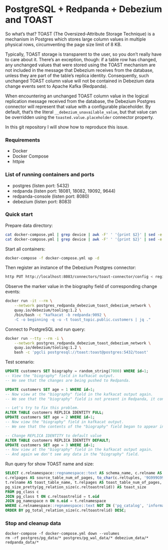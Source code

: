 # PostgreSQL + Redpanda + Debezium and TOAST

So what’s that? TOAST (The Oversized-Attribute Storage Technique) is a mechanism in Postgres which stores large column values in
multiple physical rows, circumventing the page size limit of 8 KB.

Typically, TOAST storage is transparent to the user, so you don’t really have to care about it. There’s an exception, though: if a table row has changed,
any unchanged values that were stored using the TOAST mechanism are not included in the message that Debezium receives from the database, unless they are
part of the table’s replica identity. Consequently, such unchanged TOAST column value will not be contained in Debezium data change events sent to Apache Kafka (Redpanda).

When encountering an unchanged TOAST column value in the logical replication message received from the database, the Debezium Postgres connector will represent
that value with a configurable placeholder. By default, that’s the literal `__debezium_unavailable_value`, but that value can be overridden using the
`toasted.value.placeholder` connector property.

In this git repository I will show how to reproduce this issue.

### Requirements

- Docker
- Docker Compose
- httpie

### List of running containers and ports

- postgres (listen port: 5432)
- redpanda (listen port: 18081, 18082, 19092, 9644)
- redpanda-console (listen port: 8080)
- debezium (listen port: 8083)

### Quick start

Prepare data directory:

```bash
cat docker-compose.yml | grep device | awk -F' ' '{print $2}' | sed -e 's/${PWD}\///g' | xargs mkdir -p
cat docker-compose.yml | grep device | awk -F' ' '{print $2}' | sed -e 's/${PWD}\///g' | xargs chmod 777
```

Start all containers:
```bash
docker-compose -f docker-compose.yml up -d
```

Then register an instance of the Debezium Postgres connector:
```bash
http PUT http://localhost:8083/connectors/toast-connector/config < register-postgres-toast.json
```

Observe the marker value in the biography field of corresponding change events:
```bash
docker run -it --rm \
    --network postgres_redpanda_debezium_toast_debezium_network \
    quay.io/debezium/tooling:1.2 \
    /bin/bash -c "kafkacat -b redpanda:9092 \
    -C -o beginning -q -u -t toast_topic.public.customers | jq ."
```

Connect to PostgreSQL and run query:
```bash
docker run --tty --rm -i \
    --network postgres_redpanda_debezium_toast_debezium_network \
    quay.io/debezium/tooling:1.2 \
    bash -c 'pgcli postgresql://toast:toast@postgres:5432/toast'
```

Test scenario:
```sql
UPDATE customers SET biography = random_string(7000) WHERE id=1;
-- View the "biography" field in kafkacat output.
-- We see that the changes are being pushed to Redpanda.

UPDATE customers SET age = 1 WHERE id=1;
-- Now view at the "biography" field in the kafkacat output again.
-- We see that the "biography" field is not present in Redpanda, it contains __debezium_unavailable_value

-- Let's try to fix this problem. 
ALTER TABLE customers REPLICA IDENTITY FULL;
UPDATE customers SET age = 2 WHERE id=1;
-- Now view the "biography" field in kafkacat output.
-- We see that the contents of the "biography" field began to appear in before and after payload

-- Change REPLICA IDENTITY to default value
ALTER TABLE customers REPLICA IDENTITY DEFAULT;
UPDATE customers SET age = 3 WHERE id=1;
-- Now view at the "biography" field in the kafkacat output again.
-- And again we don't see any data in the "biography" field.
```

Run query for show TOAST name and size:
```sql
SELECT c.relnamespace::regnamespace::text AS schema_name, c.relname AS source_table_name,
c.relpages AS source_table_num_of_pages, to_char(c.reltuples, '9G999G999G999') AS source_table_num_of_tup,
t.relname AS toast_table_name, t.relpages AS toast_table_num_of_pages, to_char(t.reltuples, '9G999G999G999') AS toast_table_num_of_tup,
pg_size_pretty(pg_relation_size(c.reltoastrelid)) AS toast_size 
FROM pg_class c 
JOIN pg_class t ON c.reltoastrelid = t.oid 
JOIN pg_namespace n ON n.oid = t.relnamespace 
WHERE c.relnamespace::regnamespace::text NOT IN ('pg_catalog', 'information_schema')
ORDER BY pg_total_relation_size(c.reltoastrelid) DESC;
```


### Stop and cleanup data

```
docker-compose -f docker-compose.yml down --volumes
rm -rf postgres/pg_data/* postgres/pg_wal_data/* debezium_data/* redpanda_data/*
```
